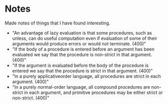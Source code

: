 # Notes

Made notes of things that I have found interesting.

* "An advantage of lazy evaluation is that some procedures, such as unless, can do useful computation even if evaluation of some of their arguments would produce errors or would not terminate. (400)"
* "If the body of a procedure is entered before an argument has been evaluated we say that the procedure is non-strict in that argument. (400)"
* "If the argument is evaluated before the body of the procedure is entered we say that the procedure is strict in that argument. (400)"
* "In a purely applicativeorder language, all procedures are strict in each argument. (400)"
* "In a purely normal-order language, all compound procedures are non-strict in each argument, and primitive procedures may be either strict or non-strict. (400)"
